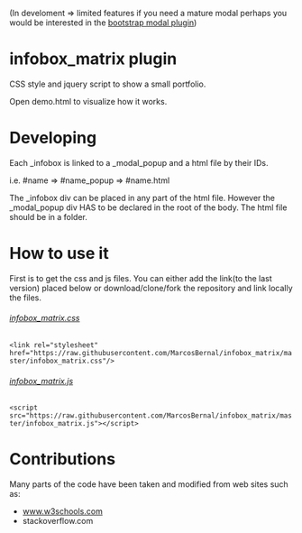 (In develoment => limited features if you need a mature modal perhaps you would be interested in the [bootstrap modal plugin](https://www.w3schools.com/bootstrap/bootstrap_modal.asp]))

# infobox_matrix plugin
CSS style and jquery script to show a small portfolio.

Open demo.html to visualize how it works.

# Developing

Each _infobox is linked to a _modal_popup and a html file by their IDs.

i.e. #name  => #name_popup => #name.html

The _infobox div can be placed in any part of the html file. However the _modal_popup div HAS to be declared in the root of the body. The html file should be in a folder.

# How to use it

First is to get the css and js files. You can either add the link(to the last version) placed below or download/clone/fork the repository and link locally the files.

###### [infobox_matrix.css](https://github.com/MarcosBernal/infobox_matrix/blob/master/infobox_matrix.css)

`<link rel="stylesheet" href="https://raw.githubusercontent.com/MarcosBernal/infobox_matrix/master/infobox_matrix.css"/>`

###### [infobox_matrix.js](https://raw.githubusercontent.com/MarcosBernal/infobox_matrix/master/infobox_matrix.js)

`<script src="https://raw.githubusercontent.com/MarcosBernal/infobox_matrix/master/infobox_matrix.js"></script>`


# Contributions

Many parts of the code have been taken and modified from web sites such as:

- www.w3schools.com
- stackoverflow.com
